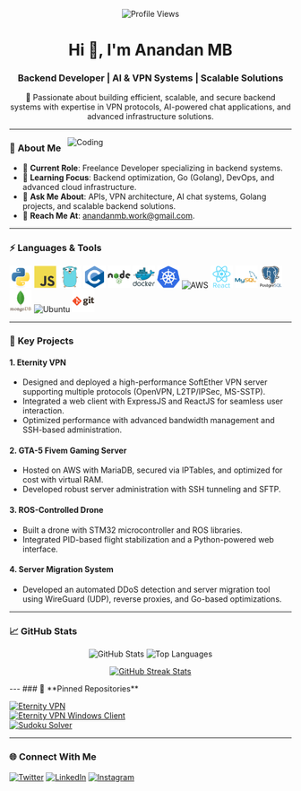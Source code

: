   <p align="center"> <img src="https://komarev.com/ghpvc/?username=anandanmb01&label=Profile%20views&color=0e75b6&style=flat" alt="Profile Views" /> </p>

  <h1 align="center">Hi 👋, I'm Anandan MB</h1>
  <h3 align="center">Backend Developer | AI & VPN Systems | Scalable Solutions</h3>

  <p align="center">  
  🚀 Passionate about building efficient, scalable, and secure backend systems with expertise in VPN protocols, AI-powered chat applications, and advanced infrastructure solutions.  
  </p>

  ---

  <img align="right" alt="Coding" width="400" src="https://cdn.dribbble.com/users/1162077/screenshots/3848914/programmer.gif">

  ### 🌟 **About Me**
  - 🔭 **Current Role**: Freelance Developer specializing in backend systems.  
  - 🌱 **Learning Focus**: Backend optimization, Go (Golang), DevOps, and advanced cloud infrastructure.  
  - 💬 **Ask Me About**: APIs, VPN architecture, AI chat systems, Golang projects, and scalable backend solutions.  
  - 📧 **Reach Me At**: [anandanmb.work@gmail.com](mailto:anandanmb.work@gmail.com).  

  ---

  ### ⚡ **Languages & Tools**
  <p>
    <img src="https://raw.githubusercontent.com/devicons/devicon/master/icons/python/python-original.svg" alt="Python" width="40" height="40"/> 
    <img src="https://raw.githubusercontent.com/devicons/devicon/master/icons/javascript/javascript-original.svg" alt="JavaScript" width="40" height="40"/> 
    <img src="https://raw.githubusercontent.com/devicons/devicon/master/icons/go/go-original.svg" alt="Golang" width="40" height="40"/> 
    <img src="https://raw.githubusercontent.com/devicons/devicon/master/icons/c/c-original.svg" alt="C" width="40" height="40"/> 
    <img src="https://raw.githubusercontent.com/devicons/devicon/master/icons/nodejs/nodejs-original-wordmark.svg" alt="NodeJS" width="40" height="40"/> 
    <img src="https://raw.githubusercontent.com/devicons/devicon/master/icons/docker/docker-original-wordmark.svg" alt="Docker" width="40" height="40"/> 
    <img src="https://raw.githubusercontent.com/devicons/devicon/master/icons/kubernetes/kubernetes-plain.svg" alt="Kubernetes" width="40" height="40"/> 
    <img src="https://www.vectorlogo.zone/logos/amazon_aws/amazon_aws-icon.svg" alt="AWS" width="40" height="40"/> 
    <img src="https://raw.githubusercontent.com/devicons/devicon/master/icons/react/react-original-wordmark.svg" alt="React" width="40" height="40"/> 
    <img src="https://raw.githubusercontent.com/devicons/devicon/master/icons/mysql/mysql-original-wordmark.svg" alt="MySQL" width="40" height="40"/> 
    <img src="https://raw.githubusercontent.com/devicons/devicon/master/icons/postgresql/postgresql-original-wordmark.svg" alt="PostgreSQL" width="40" height="40"/> 
    <img src="https://raw.githubusercontent.com/devicons/devicon/master/icons/mongodb/mongodb-original-wordmark.svg" alt="MongoDB" width="40" height="40"/> 
    <img src="https://www.vectorlogo.zone/logos/ubuntu/ubuntu-icon.svg" alt="Ubuntu" width="40" height="40"/> 
    <img src="https://raw.githubusercontent.com/devicons/devicon/master/icons/git/git-original-wordmark.svg" alt="Git" width="40" height="40"/> 
  </p>

  ---

  ### 🔧 **Key Projects**

  #### **1. Eternity VPN**  
  - Designed and deployed a high-performance SoftEther VPN server supporting multiple protocols (OpenVPN, L2TP/IPSec, MS-SSTP).  
  - Integrated a web client with ExpressJS and ReactJS for seamless user interaction.  
  - Optimized performance with advanced bandwidth management and SSH-based administration.  

  #### **2. GTA-5 Fivem Gaming Server**  
  - Hosted on AWS with MariaDB, secured via IPTables, and optimized for cost with virtual RAM.  
  - Developed robust server administration with SSH tunneling and SFTP.  

  #### **3. ROS-Controlled Drone**  
  - Built a drone with STM32 microcontroller and ROS libraries.  
  - Integrated PID-based flight stabilization and a Python-powered web interface.  

  #### **4. Server Migration System**  
  - Developed an automated DDoS detection and server migration tool using WireGuard (UDP), reverse proxies, and Go-based optimizations.  

  ---

### 📈 **GitHub Stats**

  <p align="center">
      <img width="48%" src="https://github-readme-stats.vercel.app/api?username=anandanmb01&show_icons=true&count_private=true" alt="GitHub Stats"/>
      <img width="48%" src="https://github-readme-stats.vercel.app/api/top-langs/?username=anandanmb01&layout=compact" alt="Top Languages"/>
  </p>
  <p align="center">
      <a href="https://git.io/streak-stats">
          <img src="https://streak-stats.demolab.com?user=anandanmb01" alt="GitHub Streak Stats" />
      </a>
  </p>
---
  ### 📌 **Pinned Repositories**

  [![Eternity VPN](https://github-readme-stats.vercel.app/api/pin/?username=anandanmb01&repo=eternity_vpn&show_owner=true)](https://github.com/anandanmb01/eternity_vpn)  
  [![Eternity VPN Windows Client](https://github-readme-stats.vercel.app/api/pin/?username=anandanmb01&repo=eternityvpn_win_client&show_owner=true)](https://github.com/anandanmb01/eternityvpn_win_client)  
  [![Sudoku Solver](https://github-readme-stats.vercel.app/api/pin/?username=anandanmb01&repo=sudoku-solver&show_owner=true)](https://github.com/anandanmb01/sudoku-solver)  

  ---

  ### 🌐 **Connect With Me**
  <p>
  <a href="https://twitter.com/mbanandan" target="_blank"><img align="center" src="https://raw.githubusercontent.com/rahuldkjain/github-profile-readme-generator/master/src/images/icons/Social/twitter.svg" alt="Twitter" height="30" width="40" /></a>
  <a href="https://linkedin.com/in/anandan-mb" target="_blank"><img align="center" src="https://raw.githubusercontent.com/rahuldkjain/github-profile-readme-generator/master/src/images/icons/Social/linked-in-alt.svg" alt="LinkedIn" height="30" width="40" /></a>
  <a href="https://instagram.com/anandan_mb" target="_blank"><img align="center" src="https://raw.githubusercontent.com/rahuldkjain/github-profile-readme-generator/master/src/images/icons/Social/instagram.svg" alt="Instagram" height="30" width="40" /></a>
  </p>
